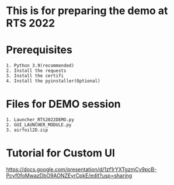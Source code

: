 # This is for preparing the demo at RTS 2022

# Prerequisites
	1. Python 3.9(recommended)
	2. Install the requests
	3. Install the certifi
	4. Install the pyinstaller(Optional)

# Files for DEMO session
	1. Launcher_RTS2022DEMO.py
	2. GUI_LAUNCHER_MODULE.py
	3. airfoil2D.zip

# Tutorial for Custom UI
<https://docs.google.com/presentation/d/1zf1rYXTgzmCy9pcB-Pcyf0foMwazDbO9AONZEyrCpkE/edit?usp=sharing>
